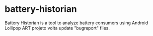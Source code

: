battery-historian
=================

Battery Historian is a tool to analyze battery consumers using Android Lollipop ART projeto volta update "bugreport" files.
